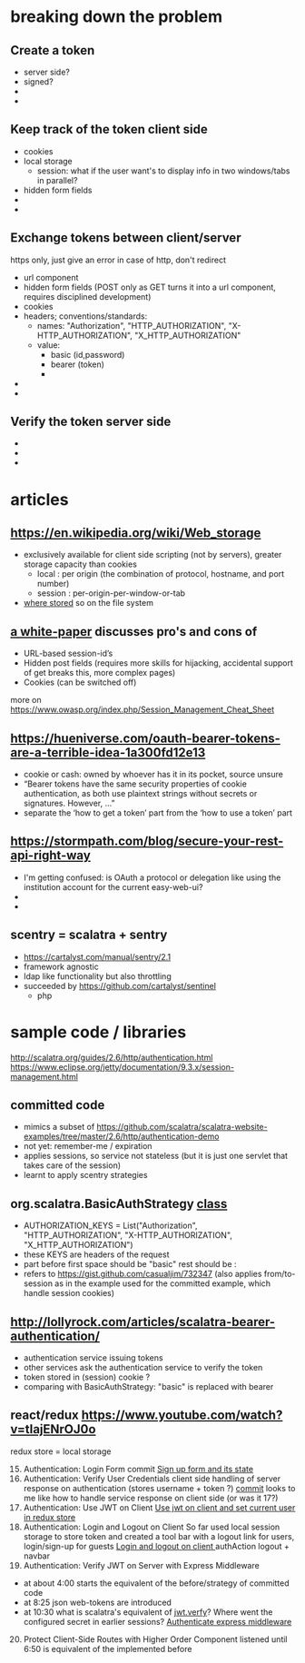 # breaking down the problem

## Create a token

* server side?
* signed?
*
*

## Keep track of the token client side

* cookies
* local storage
  * session: what if the user want's to display info in two windows/tabs in parallel?
* hidden form fields
*
*

## Exchange tokens between client/server

https only, just give an error in case of http, don't redirect

* url component
* hidden form fields (POST only as GET turns it into a url component, requires disciplined development)
* cookies
* headers; conventions/standards:
  * names:  "Authorization", "HTTP_AUTHORIZATION", "X-HTTP_AUTHORIZATION", "X_HTTP_AUTHORIZATION"
  * value:
    * basic (id,password)
    * bearer (token)
    *
*
*

## Verify the token server side

*
*
*

# articles

## https://en.wikipedia.org/wiki/Web_storage

* exclusively available for client side scripting (not by servers), greater storage capacity than cookies
  * local : per origin (the combination of protocol, hostname, and port number) 
  * session : per-origin-per-window-or-tab
* [where stored](https://stackoverflow.com/questions/8634058/where-the-sessionstorage-and-localstorage-stored)
  so on the file system

## [a white-paper](http://technicalinfo.net/papers/WebBasedSessionManagement.html) discusses pro's and cons of

* URL-based session-id’s
* Hidden post fields (requires more skills for hijacking, accidental support of get breaks this, more complex pages)
* Cookies (can be switched off)

more on https://www.owasp.org/index.php/Session_Management_Cheat_Sheet


## https://hueniverse.com/oauth-bearer-tokens-are-a-terrible-idea-1a300fd12e13

* cookie or cash: owned by whoever has it in its pocket, source unsure
* “Bearer tokens have the same security properties of cookie authentication, as both use plaintext strings without secrets or signatures. However, ...”
* separate the ‘how to get a token’ part from the ‘how to use a token’ part

## https://stormpath.com/blog/secure-your-rest-api-right-way

* I'm getting confused: is OAuth a protocol or delegation like using the institution account for the current easy-web-ui?
*
*

## scentry = scalatra + sentry

*  https://cartalyst.com/manual/sentry/2.1
  * framework agnostic
  * ldap like functionality but also throttling
* succeeded by https://github.com/cartalyst/sentinel
  * php
   


# sample code / libraries

http://scalatra.org/guides/2.6/http/authentication.html
https://www.eclipse.org/jetty/documentation/9.3.x/session-management.html


## committed code

* mimics a subset of https://github.com/scalatra/scalatra-website-examples/tree/master/2.6/http/authentication-demo
* not yet: remember-me / expiration
* applies sessions, so service not stateless (but it is just one servlet that takes care of the session)
* learnt to apply scentry strategies

## org.scalatra.BasicAuthStrategy [class](https://github.com/scalatra/scalatra/blob/2.3.x/auth/src/main/scala/org/scalatra/auth/strategy/BasicAuthStrategy.scala)

* AUTHORIZATION_KEYS = List("Authorization", "HTTP_AUTHORIZATION", "X-HTTP_AUTHORIZATION", "X_HTTP_AUTHORIZATION")
* these KEYS are headers of the request
* part before first space should be "basic" rest should be <username>:<password>
* refers to https://gist.github.com/casualjim/732347
   (also applies from/to-session as in the example used for the committed example, which handle session cookies)

## http://lollyrock.com/articles/scalatra-bearer-authentication/

* authentication service issuing tokens
* other services ask the authentication service to verify the token
* token stored in (session) cookie ?
* comparing with BasicAuthStrategy: "basic" is replaced with bearer

## react/redux https://www.youtube.com/watch?v=tIajENrOJ0o

redux store = local storage 

15) Authentication: Login Form
   commit [Sign up form and its state](https://github.com/Remchi/reddice/commit/37f548c43316dd7d3b7ed4b75b87580748deb31a)
16) Authentication: Verify User Credentials
  client side handling of server response on authentication (stores username + token ?)
  [commit](https://github.com/Remchi/reddice/commit/4962a3de593dedb0f06e3a9fd9928850ea1e6347)
  looks to me like how to handle service response on client side (or was it 17?)
17) Authentication: Use JWT on Client
  [Use jwt on client and set current user in redux store](https://github.com/Remchi/reddice/commit/4babaf22bef65e779603b60d4f7e09f97949533e)
18) Authentication: Login and Logout on Client
  So far used local session storage to store token and created a tool bar with a logout link for users, login/sign-up for guests
  [Login and logout on client ](https://github.com/Remchi/reddice/commit/260f377b6eeae80a0216cdd54b95015ab7962874) authAction logout + navbar
19) Authentication: Verify JWT on Server with Express Middleware
  * at about 4:00 starts the equivalent of the before/strategy of committed code
  * at 8:25 json web-tokens are introduced
  * at 10:30 what is scalatra's equivalent of [jwt.verfy](https://github.com/Remchi/reddice/blob/5bcde44a753fdea31be552a52affff099e3d268b/server/middlewares/authenticate.js#L14)? Where went the configured secret in earlier sessions?
  [Authenticate express middleware](https://github.com/Remchi/reddice/commit/5bcde44a753fdea31be552a52affff099e3d268b)
20) Protect Client-Side Routes with Higher Order Component
  listened until 6:50 is equivalent of the implemented before


